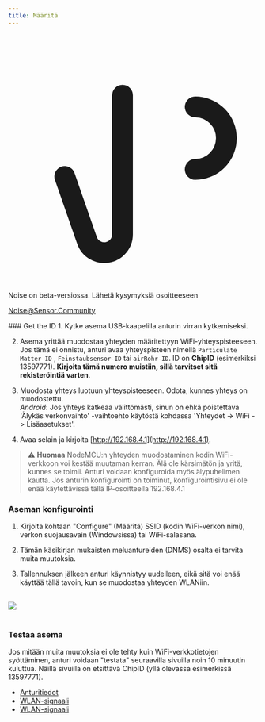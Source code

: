 ```yaml
---
title: Määritä
---
```


  <div class="max-w-screen-xl mx-auto pb-5">
      <div class="p-2 rounded-lg bg-indigo-100 shadow-lg sm:p-3">
      <div class="flex items-center">
            <span class="p-2 rounded-lg bg-indigo-500">
              <svg class="h-8 w-8 text-white" fill="none" viewBox="0 0 24 24" stroke="currentColor">
                <path stroke-linecap="round" stroke-linejoin="round" stroke-width="2" d="M11 5.882V19.24a1.76 1.76 0 01-3.417.592l-2.147-6.15M18 13a3 3 0 100-6M5. 436 13.683A4.001 4.001 0 017 6h1.832c4.1 0 7.625-1.234 9.168-3v14c-1.543-1.766-5.067-3-9.168-3H7a3.988 3.988 0 01-1.564-.317z" >
              <svg>
            <span>
        <div class="flex flex-wrap">
          <div class="flex-wrap flex">
            <p class="pt-1 text-indigo-700 font-medium">
                Noise on beta-versiossa. Lähetä kysymyksiä osoitteeseen<p>
          <a href="mailto:Noise@Sensor.Community" class="ml-1 font-medium underline text-white hover:text-yellow-600">
                  Noise@Sensor.Community<a>
          <div>
           <div>
      <div>
    <div>
  <div>
  <div>
### Get the ID
1. Kytke asema USB-kaapelilla anturin virran kytkemiseksi.

2. Asema yrittää muodostaa yhteyden määritettyyn WiFi-yhteyspisteeseen. Jos tämä ei onnistu, anturi avaa yhteyspisteen nimellä `Particulate Matter ID` , `Feinstaubsensor-ID` tai `airRohr-ID`. ID on **ChipID** (esimerkiksi 13597771). **Kirjoita tämä numero muistiin, sillä tarvitset sitä rekisteröintiä varten**.

3. Muodosta yhteys luotuun yhteyspisteeseen. Odota, kunnes yhteys on muodostettu.<br>*Android*: Jos yhteys katkeaa välittömästi, sinun on ehkä poistettava 'Älykäs verkonvaihto' -vaihtoehto käytöstä kohdassa 'Yhteydet -> WiFi -> Lisäasetukset'.

4. Avaa selain ja kirjoita [http://192.168.4.1](http://192.168.4.1).

> ⚠️ **Huomaa** NodeMCU:n yhteyden muodostaminen kodin WiFi-verkkoon voi kestää muutaman kerran. Älä ole kärsimätön ja yritä, kunnes se toimii. Anturi voidaan konfiguroida myös älypuhelimen kautta. Jos anturin konfigurointi on toiminut, konfigurointisivu ei ole enää käytettävissä tällä IP-osoitteella 192.168.4.1

### Aseman konfigurointi
1. Kirjoita kohtaan "Configure" (Määritä) SSID (kodin WiFi-verkon nimi), verkon suojausavain (Windowsissa) tai WiFi-salasana.

2. Tämän käsikirjan mukaisten meluantureiden (DNMS) osalta ei tarvita muita muutoksia.

3. Tallennuksen jälkeen anturi käynnistyy uudelleen, eikä sitä voi enää käyttää tällä tavoin, kun se muodostaa yhteyden WLANiin.

<br>

<img src="../docs/airrohr_config_initial.jpg" loading="lazy"/>
<br>
<br>

### Testaa asema
Jos mitään muita muutoksia ei ole tehty kuin WiFi-verkkotietojen syöttäminen, anturi voidaan "testata" seuraavilla sivuilla noin 10 minuutin kuluttua. Näillä sivuilla on etsittävä ChipID (yllä olevassa esimerkissä 13597771).

 * [Anturitiedot](www.madavi.de/sensor/graph.php)
 * [WLAN-signaali](www.madavi.de/sensor/signal.php)
 * [WLAN-signaali](www.madavi.de/sensor/signal.php)



